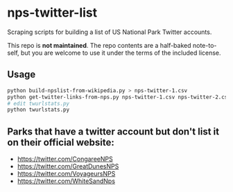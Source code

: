 # nps-twitter-list

Scraping scripts for building a list of US National Park Twitter accounts.

This repo is **not maintained**.
The repo contents are a half-baked note-to-self, but you are welcome to use it under the terms of the included license.

## Usage 

```sh
python build-npslist-from-wikipedia.py > nps-twitter-1.csv
python get-twitter-links-from-nps.py nps-twitter-1.csv nps-twitter-2.csv
# edit twurlstats.py
python twurlstats.py
```

## Parks that have a twitter account but don't list it on their official website:

* https://twitter.com/CongareeNPS
* https://twitter.com/GreatDunesNPS
* https://twitter.com/VoyageursNPS
* https://twitter.com/WhiteSandNps
